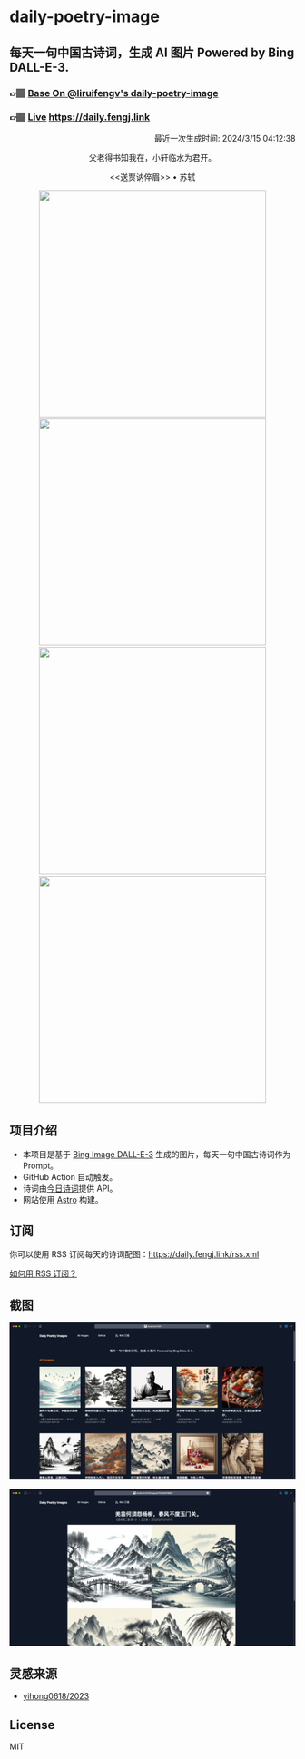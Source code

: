 
# daily-poetry-image

## 每天一句中国古诗词，生成 AI 图片 Powered by Bing DALL-E-3.

### 👉🏽 [Base On @liruifengv's daily-poetry-image](https://github.com/liruifengv/daily-poetry-image)

### 👉🏽 [Live](https://daily.fengj.link) https://daily.fengj.link

<p align="right">
  最近一次生成时间: 2024/3/15 04:12:38
</p>
<p align="center">
父老得书知我在，小轩临水为君开。
</p>
<p align="center">
<<送贾讷倅眉>> • 苏轼
</p>
<p align="center">
<img src="https://tse1.mm.bing.net/th/id/OIG3.U04IXwS8BVoytd7IWltK" height="400" width="400" />
<img src="https://tse4.mm.bing.net/th/id/OIG3.FWA0FC.6hhduaTAYG0GV" height="400" width="400" />
<img src="https://tse1.mm.bing.net/th/id/OIG3.QXb4yFmR6RPo29DWn3hE" height="400" width="400" />
<img src="https://tse3.mm.bing.net/th/id/OIG3.1jdEBgO4Pe7Io3IRcdZa" height="400" width="400" />
</p>

## 项目介绍

-   本项目是基于 [Bing Image DALL-E-3](https://www.bing.com/images/create) 生成的图片，每天一句中国古诗词作为 Prompt。
-   GitHub Action 自动触发。
-   诗词由[今日诗词](https://www.jinrishici.com/)提供 API。
-   网站使用 [Astro](https://astro.build) 构建。

## 订阅

你可以使用 RSS 订阅每天的诗词配图：https://daily.fengj.link/rss.xml

[如何用 RSS 订阅？](https://zhuanlan.zhihu.com/p/55026716)

## 截图

![图片列表](./screenshots/Snipaste_2023-12-28_21-00-26.png)

![图片详情](./screenshots/Snipaste_2023-12-28_21-00-53.png)

## 灵感来源

-   [yihong0618/2023](https://github.com/yihong0618/2023)

## License

MIT
